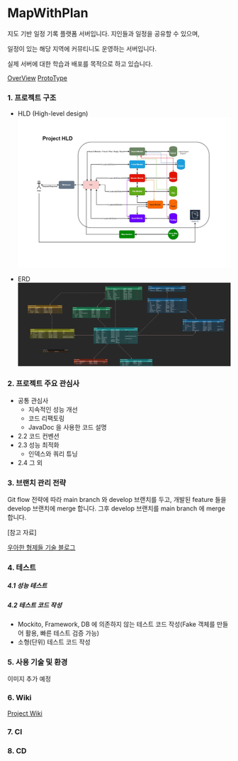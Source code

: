 MapWithPlan
===========
지도 기반 일정 기록 플랫폼 서버입니다.
지인들과 일정을 공유할 수 있으며, 

일정이 있는 해당 지역에 커뮤티니도 운영하는 서버입니다.

실제 서버에 대한 학습과 배포를 목적으로 하고 있습니다.

 [OverView](https://ovenapp.io/view/igQ9zwNX8hZeELH4pUkpYjcAqXwPrMgd/)
 [ProtoType](https://ovenapp.io/view/kQ9bpGlA8kSjXexXvNPTym1u2JSNatnK/)

### 1. 프로젝트 구조
- HLD (High-level design)
  ![img_1.png](img_1.png)

- ERD
  ![img_2.png](img_2.png)


### 2. 프로젝트 주요 관심사
- 공통 관심사
  - 지속적인 성능 개선
  - 코드 리팩토링
  - JavaDoc 을 사용한 코드 설명
- 2.2 코드 컨벤션 
- 2.3 성능 최적화
  - 인덱스와 쿼리 튜닝
- 2.4 그 외


### 3. 브랜치 관리 전략

Git flow 전략에 따라 main branch 와 develop 브랜치를 두고,
개발된 feature 들을 develop 브랜치에 merge 합니다.
그후 develop 브랜치를 main branch 에 merge 합니다. 


[참고 자료]

[우아한 형제들 기술 블로그](https://techblog.woowahan.com/2553/)

### 4. 테스트

##### 4.1 성능 테스트

##### 4.2 테스트 코드 작성

- Mockito, Framework, DB 에 의존하지 않는 테스트 코드 작성(Fake 객체를 만들어 활용, 빠른 테스트 검증 가능) 
- 소형(단위) 테스트 코드 작성

### 5. 사용 기술 및 환경
이미지 추가 예정

### 6. Wiki
[Project Wiki](https://github.com/f-lab-edu/map-plan/wiki)

### 7. CI

### 8. CD






